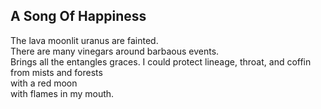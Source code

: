 A Song Of Happiness
-------------------
The lava moonlit uranus are fainted.  
There are many vinegars around barbaous events.  
Brings all the entangles graces. I could protect lineage, throat, and coffin  
from mists and forests  
with a red moon  
with flames in my mouth.  
